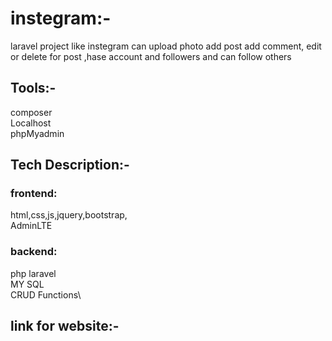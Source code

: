 # instegram:-
laravel project like instegram can upload photo add post add comment,
edit or delete for post ,hase account and followers and can follow others 
## Tools:-
composer\
Localhost\
phpMyadmin

## Tech Description:-
### frontend:
html,css,js,jquery,bootstrap,\
AdminLTE
### backend:
php laravel\
MY SQL\
CRUD Functions\

## link for website:-
